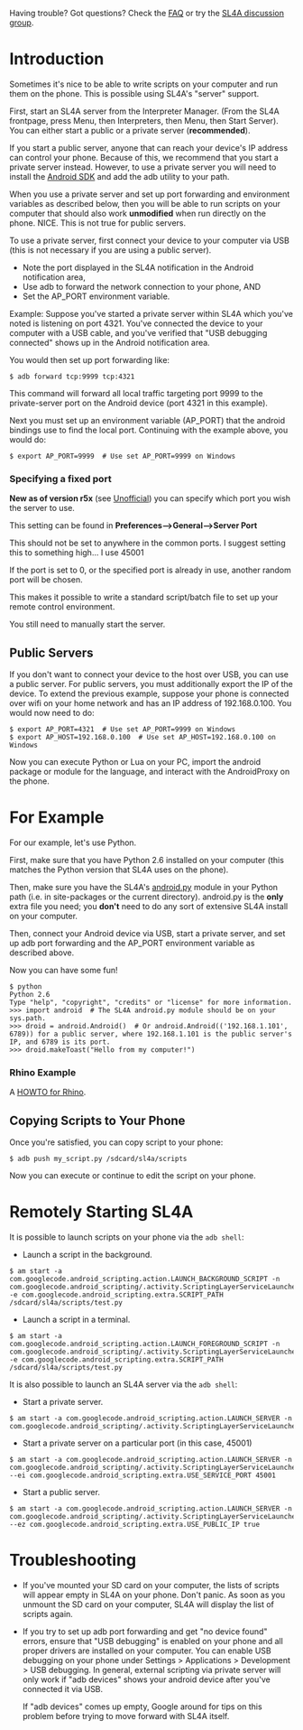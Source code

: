 Having trouble? Got questions? Check the [FAQ](FAQ.md) or try the
[SL4A discussion group](http://groups.google.com/group/android-scripting).

# Introduction #

Sometimes it's nice to be able to write scripts on your computer and run them on
the phone. This is possible using SL4A's "server" support.

First, start an SL4A server from the Interpreter Manager. (From the SL4A
frontpage, press Menu, then Interpreters, then Menu, then Start Server). You can
either start a public or a private server (**recommended**).

If you start a public server, anyone that can reach your device's IP address can
control your phone. Because of this, we recommend that you start a private
server instead. However, to use a private server you will need to install the
[Android SDK](http://developer.android.com/sdk/index.html) and add the adb
utility to your path.

When you use a private server and set up port forwarding and environment
variables as described below, then you will be able to run scripts on your
computer that should also work **unmodified** when run directly on the phone.
NICE. This is not true for public servers.

To use a private server, first connect your device to your computer via USB
(this is not necessary if you are using a public server).

  * Note the port displayed in the SL4A notification in the Android notification
    area,
  * Use adb to forward the network connection to your phone, AND
  * Set the AP\_PORT environment variable.

Example: Suppose you've started a private server within SL4A which you've noted
is listening on port 4321. You've connected the device to your computer with a
USB cable, and you've verified that "USB debugging connected" shows up in the
Android notification area.

You would then set up port forwarding like:

```
$ adb forward tcp:9999 tcp:4321
```

This command will forward all local traffic targeting port 9999 to the
private-server port on the Android device (port 4321 in this example).

Next you must set up an environment variable (AP\_PORT) that the android
bindings use to find the local port. Continuing with the example above, you
would do:

```
$ export AP_PORT=9999  # Use set AP_PORT=9999 on Windows
```
### Specifying a fixed port ###
**New as of version r5x** (see [Unofficial](Unofficial.md)) you can specify
which port you wish the server to use.

This setting can be found in **Preferences-->General-->Server Port**

This should not be set to anywhere in the common ports. I suggest setting this
to something high... I use 45001

If the port is set to 0, or the specified port is already in use, another random
port will be chosen.

This makes it possible to write a standard script/batch file to set up your
remote control environment.

You still need to manually start the server.

## Public Servers ##
If you don't want to connect your device to the host over USB, you can use a
public server. For public servers, you must additionally export the IP of the
device. To extend the previous example, suppose your phone is connected over
wifi on your home network and has an IP address of 192.168.0.100. You would now
need to do:

```
$ export AP_PORT=4321  # Use set AP_PORT=9999 on Windows
$ export AP_HOST=192.168.0.100  # Use set AP_HOST=192.168.0.100 on Windows
```

Now you can execute Python or Lua on your PC, import the android package or
module for the language, and interact with the AndroidProxy on the phone.

# For Example #

For our example, let's use Python.

First, make sure that you have Python 2.6 installed on your computer (this
matches the Python version that SL4A uses on the phone).

Then, make sure you have the SL4A's
[android.py](http://android-scripting.googlecode.com/hg/python/ase/android.py)
module in your Python path (i.e. in site-packages or the current directory).
android.py is the **only** extra file you need; you **don't** need to do any
sort of extensive SL4A install on your computer.

Then, connect your Android device via USB, start a private server, and set up
adb port forwarding and the AP\_PORT environment variable as described above.

Now you can have some fun!

```
$ python
Python 2.6
Type "help", "copyright", "credits" or "license" for more information.
>>> import android  # The SL4A android.py module should be on your sys.path.
>>> droid = android.Android()  # Or android.Android(('192.168.1.101', 6789)) for a public server, where 192.168.1.101 is the public server's IP, and 6789 is its port.
>>> droid.makeToast("Hello from my computer!")
```

### Rhino Example ###
A [HOWTO for Rhino](Rhino_Remote.md).

## Copying Scripts to Your Phone ##

Once you're satisfied, you can copy script to your phone:

```
$ adb push my_script.py /sdcard/sl4a/scripts
```

Now you can execute or continue to edit the script on your phone.

# Remotely Starting SL4A #

It is possible to launch scripts on your phone via the `adb shell`:

  * Launch a script in the background.

```
$ am start -a com.googlecode.android_scripting.action.LAUNCH_BACKGROUND_SCRIPT -n com.googlecode.android_scripting/.activity.ScriptingLayerServiceLauncher -e com.googlecode.android_scripting.extra.SCRIPT_PATH /sdcard/sl4a/scripts/test.py
```

  * Launch a script in a terminal.

```
$ am start -a com.googlecode.android_scripting.action.LAUNCH_FOREGROUND_SCRIPT -n com.googlecode.android_scripting/.activity.ScriptingLayerServiceLauncher -e com.googlecode.android_scripting.extra.SCRIPT_PATH /sdcard/sl4a/scripts/test.py
```

It is also possible to launch an SL4A server via the `adb shell`:

  * Start a private server.

```
$ am start -a com.googlecode.android_scripting.action.LAUNCH_SERVER -n com.googlecode.android_scripting/.activity.ScriptingLayerServiceLauncher
```

  * Start a private server on a particular port (in this case, 45001)

```
$ am start -a com.googlecode.android_scripting.action.LAUNCH_SERVER -n com.googlecode.android_scripting/.activity.ScriptingLayerServiceLauncher --ei com.googlecode.android_scripting.extra.USE_SERVICE_PORT 45001
```

  * Start a public server.

```
$ am start -a com.googlecode.android_scripting.action.LAUNCH_SERVER -n com.googlecode.android_scripting/.activity.ScriptingLayerServiceLauncher --ez com.googlecode.android_scripting.extra.USE_PUBLIC_IP true
```

# Troubleshooting #

  * If you've mounted your SD card on your computer, the lists of scripts will
    appear empty in SL4A on your phone.  Don't panic.  As soon as you unmount
    the SD card on your computer, SL4A will display the list of scripts again.

  * If you try to set up adb port forwarding and get "no device found" errors,
    ensure that "USB debugging" is enabled on your phone and all proper drivers
    are installed on your computer.  You can enable USB debugging on your phone
    under Settings > Applications > Development > USB debugging.  In general,
    external scripting via private server will only work if "adb devices"
    shows your android device after you've connected it via USB.

    If "adb devices" comes up empty, Google around for tips on this problem
    before trying to move forward with SL4A itself.

<!---
 vi: ft=markdown:et:fdm=marker
 -->
